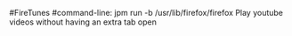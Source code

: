 #FireTunes
#command-line: jpm run -b /usr/lib/firefox/firefox
Play youtube videos without having an extra tab open
